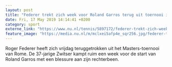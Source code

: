 ```yaml
---
layout: post
title: "Federer trekt zich week voor Roland Garros terug uit toernooi in Rome"
date: Fri, 17 May 2019 14:14:41 +0200
category: sport
externe_link: "https://www.nu.nl/tennis/5897172/federer-trekt-zich-week-voor-roland-garros-terug-uit-toernooi-in-rome.html"
feature_image: "https://media.nu.nl/m/mclxei5afp4e_sqr256.jpg/federer-trekt-zich-week-voor-roland-garros-terug-uit-toernooi-in-rome.jpg"
---
```


Roger Federer heeft zich vrijdag teruggetrokken uit het Masters-toernooi van Rome. De 37-jarige Zwitser kampt ruim een week voor de start van Roland Garros met een blessure aan zijn rechterbeen.
